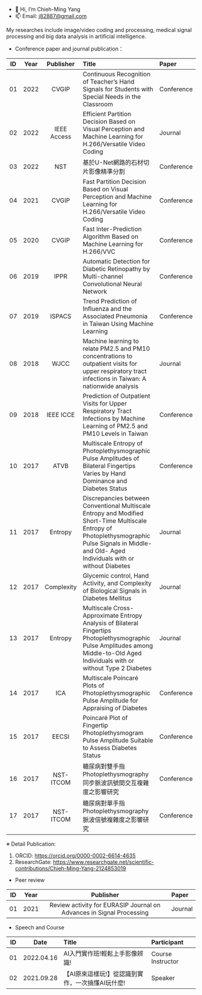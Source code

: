 - 👋 Hi, I’m Chieh-Ming Yang
- 📫 Email: j82887@gmail.com

My researches include image/video coding and processing, medical signal processing and big data analysis in artificial intelligence.
- Conference paper and journal publication：

| ID | Year | Publisher | Title | Paper |
| :----: | :----: | :----: | :---- | :---- | 
| 01 | 2022 | CVGIP | Continuous Recognition of Teacher’s Hand Signals for Students with Special Needs in the Classroom | Conference |
| 02 | 2022 | IEEE Access | Efficient Partition Decision Based on Visual Perception and Machine Learning for H.266/Versatile Video Coding | Journal |
| 03 | 2022 | NST | 基於U-Net網路的石材切片影像精準分割 | Conference |
| 04 | 2021 | CVGIP | Fast Partition Decision Based on Visual Perception and Machine Learning for H.266/Versatile Video Coding | Conference |
| 05 | 2020 | CVGIP | Fast Inter-Prediction Algorithm Based on Machine Learning for H.266/VVC | Conference |
| 06 | 2019 | IPPR | Automatic Detection for Diabetic Retinopathy by Multi-channel Convolutional Neural Network | Conference |
| 07 | 2019 | ISPACS | Trend Prediction of Influenza and the Associated Pneumonia in Taiwan Using Machine Learning | Conference |
| 08 | 2018 | WJCC | Machine learning to relate PM2.5 and PM10 concentrations to outpatient visits for upper respiratory tract infections in Taiwan: A nationwide analysis | Journal |
| 09 | 2018 | IEEE ICCE | Prediction of Outpatient Visits for Upper Respiratory Tract Infections by Machine Learning of PM2.5 and PM10 Levels in Taiwan | Conference |
| 10 | 2017 | ATVB | Multiscale Entropy of Photoplethysmographic Pulse Amplitudes of Bilateral Fingertips Varies by Hand Dominance and Diabetes Status | Conference |
| 11 | 2017 | Entropy | Discrepancies between Conventional Multiscale Entropy and Modified Short-Time Multiscale Entropy of Photoplethysmographic Pulse Signals in Middle- and Old- Aged Individuals with or without Diabetes | Journal |
| 12 | 2017 | Complexity | Glycemic control, Hand Activity, and Complexity of Biological Signals in Diabetes Mellitus | Journal |
| 13 | 2017 | Entropy | Multiscale Cross-Approximate Entropy Analysis of Bilateral Fingertips Photoplethysmographic Pulse Amplitudes among Middle-to-Old Aged Individuals with or without Type 2 Diabetes | Journal |
| 14 | 2017 | ICA | Multiscale Poincaré Plots of Photoplethysmographic Pulse Amplitude for Appraising of Diabetes | Conference |
| 15 | 2017 | EECSI | Poincaré Plot of Fingertip Photoplethysmogram Pulse Amplitude Suitable to Assess Diabetes Status | Conference |
| 16 | 2017 | NST-ITCOM | 糖尿病對雙手指Photoplethysmography同步脈波訊號間交互複雜度之影響研究 | Conference |
| 17 | 2017 | NST-ITCOM | 糖尿病對單手指Photoplethysmography脈波信號複雜度之影響研究 | Conference |

※ Detail Publication: 
1. ORCID: https://orcid.org/0000-0002-6614-4635
2. ResearchGate: https://www.researchgate.net/scientific-contributions/Chieh-Ming-Yang-2124853019


- Peer review

| ID | Year | Publisher | Paper |
| :----: | :----: | :----: | :---- | 
| 01 | 2021 | Review activity for EURASIP Journal on Advances in Signal Processing | Journal |

- Speech and Course

| ID | Date | Title | Participant |
| :----: | :----: | :---- | :---- | 
| 01 | 2022.04.16 | AI入門實作班!輕鬆上手影像辨識! | Course Instructor |
| 02 | 2021.09.28 | 【AI原來這樣玩!】從認識到實作，一次搞懂AI玩什麼! | Speaker |
